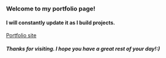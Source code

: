 ### Welcome to my portfolio page!
#### I will constantly update it as I build projects. 
[Portfolio site](https://xiuwenz.github.io/Portfolio/)



##### Thanks for visiting. I hope you have a great rest of your day!:)
